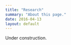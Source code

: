 ```yaml
---
title: "Research"
summary: "About this page."
date: 2016-04-13
layout: default
---
```


Under construction.
